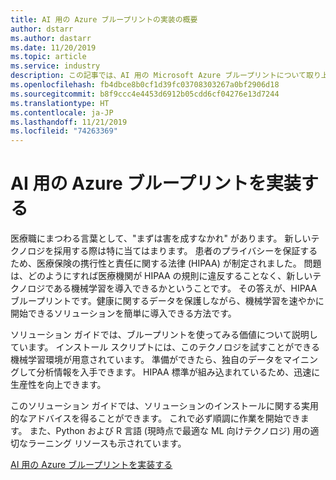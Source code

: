 ```yaml
---
title: AI 用の Azure ブループリントの実装の概要
author: dstarr
ms.author: dastarr
ms.date: 11/20/2019
ms.topic: article
ms.service: industry
description: この記事では、AI 用の Microsoft Azure ブループリントについて取り上げます。
ms.openlocfilehash: fb4dbce8b0cf1d39fc03708303267a0bf2906d18
ms.sourcegitcommit: b8f9ccc4e4453d6912b05cdd6cf04276e13d7244
ms.translationtype: HT
ms.contentlocale: ja-JP
ms.lasthandoff: 11/21/2019
ms.locfileid: "74263369"
---
```

# <a name="implementing-the-azure-blueprint-for-ai"></a>AI 用の Azure ブループリントを実装する

医療職にまつわる言葉として、"まずは害を成すなかれ" があります。 新しいテクノロジを採用する際は特に当てはまります。 患者のプライバシーを保証するため、医療保険の携行性と責任に関する法律 (HIPAA) が制定されました。 問題は、どのようにすれば医療機関が HIPAA の規則に違反することなく、新しいテクノロジである機械学習を導入できるかということです。 その答えが、HIPAA ブループリントです。健康に関するデータを保護しながら、機械学習を速やかに開始できるソリューションを簡単に導入できる方法です。

ソリューション ガイドでは、ブループリントを使ってみる価値について説明しています。 インストール スクリプトには、このテクノロジを試すことができる機械学習環境が用意されています。 準備ができたら、独自のデータをマイニングして分析情報を入手できます。 HIPAA 標準が組み込まれているため、迅速に生産性を向上できます。

このソリューション ガイドでは、ソリューションのインストールに関する実用的なアドバイスを得ることができます。 これで必ず順調に作業を開始できます。 また、Python および R 言語 (現時点で最適な ML 向けテクノロジ) 用の適切なラーニング リソースも示されています。

[AI 用の Azure ブループリントを実装する](/azure/industry/health/sg-healthcare-ai-blueprint?WT.mc_id=health-docs-dastarr)
